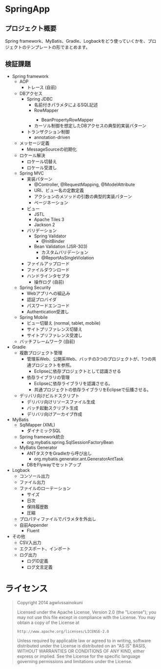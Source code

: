 SpringApp
=========

プロジェクト概要
----------------
Spring framework、MyBatis、Gradle、Logbackをどう使っていくかを、プロジェクトのテンプレートの形でまとめます。

検証課題
--------
*	Spring framework
	*	AOP
		*	トレース (自前)
	*	DBアクセス
		*	Spring JDBC
			*	名前付きパラメタによるSQL記述
			*	RowMapper<T>
				*	BeanPropertyRowMapper<T>
			*	カーソル制御を想定したDBアクセスの典型的実装パターン
		*	トランザクション制御
			*	annotation-driven
	*	メッセージ定義
		*	MessageSourceの初期化
	*	ロケール解決
		*	ロケール切替え
		*	ロケール受渡し
	*	Spring MVC
		*	実装パターン
			*	@Controller, @RequestMapping, @ModelAttribute
			*	URI、ビュー名の定数定義
			*	アクションのメソッドの引数の典型的実装パターン
			*	ページネーション
		*	ビュー
			*	JSTL
			*	Apache Tiles 3
			*	Jackson 2
		*	バリデーション
			*	Spring Validator
				*	@InitBinder
			*	Bean Validation (JSR-303)
				*	カスタムバリデーション
				*	@ReportAsSingleViolation
		*	ファイルアップロード
		*	ファイルダウンロード
		*	ハンドラインタセプタ
			*	操作ログ (自前)
	*	Spring Security
		*	Webアプリへの組込み
		*	認証プロバイダ
		*	パスワードエンコード
		*	Authentication受渡し
	*	Spring Mobile
		*	ビュー切替え (normal, tablet, mobile)
		*	サイトプリファレンス切替え
		*	サイトプリファレンス受渡し
	*	バッチフレームワーク (自前)
*	Gradle
	*	複数プロジェクト管理
		*	管理系Web、公開系Web、バッチの3つのプロジェクトが、1つの共通プロジェクトを参照。
			*	Eclipseに依存プロジェクトとして認識させる
		*	依存ライブラリの管理
			*	Eclipseに依存ライブラリを認識させる。
			*	共通プロジェクトの依存ライブラリをEclipseで伝播させる。
	*	デリバリ向けビルドスクリプト
		*	デリバリ向けリソースファイル生成
		*	バッチ起動スクリプト生成
		*	デリバリ向けアーカイブ作成
*	MyBatis
	*	SqlMapper (XML)
		*	ダイナミックSQL
	*	Spring framework統合
		*	org.mybatis.spring.SqlSessionFactoryBean
	*	MyBatis Generator
		*	ANTタスクをGradleから呼び出し
			*	org.mybatis.generator.ant.GeneratorAntTask
		*	DBをFlywayでセットアップ
*	Logback
	*	コンソール出力
	*	ファイル出力
	*	ファイルのローテーション
		*	サイズ
		*	日次
		*	保持履歴数
		*	圧縮
	*	プロパティファイルでパラメタを外出し
	*	自前Appender
		*	Fluent
*	その他
	*	CSV入出力
	*	エクスポート、インポート
	*	ログ出力
		*	ログID定義
		*	ログ文言定義

ライセンス
==========
> Copyright 2014 agwlvssainokuni
>
> Licensed under the Apache License, Version 2.0 (the "License");
> you may not use this file except in compliance with the License.
> You may obtain a copy of the License at
>
>     http://www.apache.org/licenses/LICENSE-2.0
>
> Unless required by applicable law or agreed to in writing, software
> distributed under the License is distributed on an "AS IS" BASIS,
> WITHOUT WARRANTIES OR CONDITIONS OF ANY KIND, either express or implied.
> See the License for the specific language governing permissions and
> limitations under the License.
